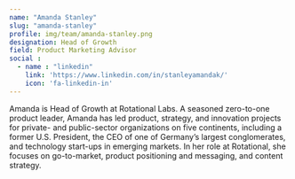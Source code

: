 ```yaml
---
name: "Amanda Stanley"
slug: "amanda-stanley"
profile: img/team/amanda-stanley.png
designation: Head of Growth
field: Product Marketing Advisor
social :
  - name : "linkedin"
    link: 'https://www.linkedin.com/in/stanleyamandak/'
    icon: 'fa-linkedin-in'
---
```


Amanda is Head of Growth at Rotational Labs. A seasoned zero-to-one product leader, Amanda has led product, strategy, and innovation projects for private- and public-sector organizations on five continents, including a former U.S. President, the CEO of one of Germany’s largest conglomerates, and technology start-ups in emerging markets. In her role at Rotational, she focuses on go-to-market, product positioning and messaging, and content strategy.